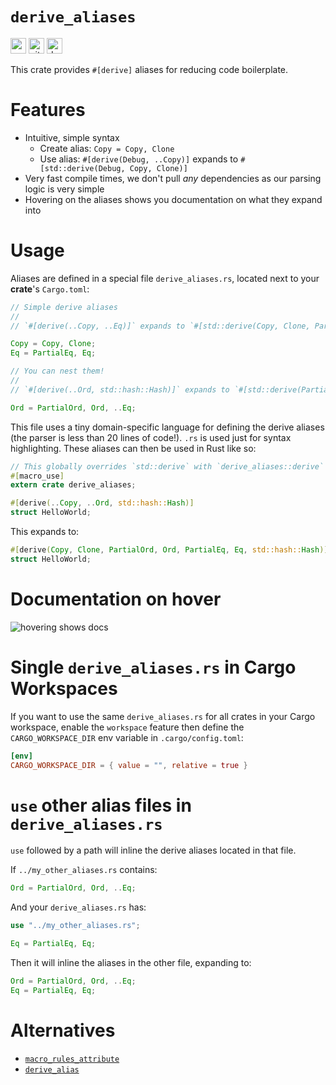 # `derive_aliases`

[<img alt="crates.io" src="https://img.shields.io/crates/v/derive-aliases?style=for-the-badge" height="25">](https://crates.io/crates/derive-aliases)
[<img alt="github" src="https://img.shields.io/badge/github-derive--aliases-blue?style=for-the-badge" height="25">](https://github.com/nik-rev/derive-aliases)
[<img alt="docs.rs" src="https://img.shields.io/docsrs/derive-aliases?style=for-the-badge" height="25">](https://docs.rs/derive-aliases)

This crate provides `#[derive]` aliases for reducing code boilerplate.

# Features

- Intuitive, simple syntax
  - Create alias: `Copy = Copy, Clone`
  - Use alias: `#[derive(Debug, ..Copy)]` expands to `#[std::derive(Debug, Copy, Clone)]`
- Very fast compile times, we don't pull *any* dependencies as our parsing logic is very simple
- Hovering on the aliases shows you documentation on what they expand into

# Usage

Aliases are defined in a special file `derive_aliases.rs`, located next to your **crate**'s `Cargo.toml`:

```rs
// Simple derive aliases
//
// `#[derive(..Copy, ..Eq)]` expands to `#[std::derive(Copy, Clone, PartialEq, Eq)]`

Copy = Copy, Clone;
Eq = PartialEq, Eq;

// You can nest them!
//
// `#[derive(..Ord, std::hash::Hash)]` expands to `#[std::derive(PartialOrd, Ord, PartialEq, Eq, std::hash::Hash)]`

Ord = PartialOrd, Ord, ..Eq;
```

This file uses a tiny domain-specific language for defining the derive aliases (the parser is less than 20 lines of code!). `.rs` is used just for syntax highlighting.
These aliases can then be used in Rust like so:

```rs
// This globally overrides `std::derive` with `derive_aliases::derive` across the whole crate! Handy.
#[macro_use]
extern crate derive_aliases;

#[derive(..Copy, ..Ord, std::hash::Hash)]
struct HelloWorld;
```

This expands to:

```rs
#[derive(Copy, Clone, PartialOrd, Ord, PartialEq, Eq, std::hash::Hash)]
struct HelloWorld;
```

# Documentation on hover

![hovering shows docs](https://github.com/nik-rev/derive-aliases/blob/main/docs.png?raw=true)

# Single `derive_aliases.rs` in Cargo Workspaces

If you want to use the same `derive_aliases.rs` for all crates in your Cargo workspace, enable the `workspace` feature then define the `CARGO_WORKSPACE_DIR` env variable in `.cargo/config.toml`:

```toml
[env]
CARGO_WORKSPACE_DIR = { value = "", relative = true }
```

# `use` other alias files in `derive_aliases.rs`

`use` followed by a path will inline the derive aliases located in that file.

If `../my_other_aliases.rs` contains:

```rs
Ord = PartialOrd, Ord, ..Eq;
```

And your `derive_aliases.rs` has:

```rs
use "../my_other_aliases.rs";

Eq = PartialEq, Eq;
```

Then it will inline the aliases in the other file, expanding to:

```rs
Ord = PartialOrd, Ord, ..Eq;
Eq = PartialEq, Eq;
```

# Alternatives

- [`macro_rules_attribute`](https://docs.rs/macro_rules_attribute/latest/macro_rules_attribute/macro.derive_alias.html)
- [`derive_alias`](https://docs.rs/derive-alias/latest/derive_alias/)

